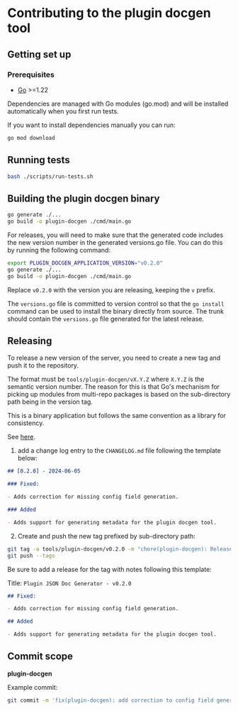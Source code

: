 # Contributing to the plugin docgen tool

## Getting set up

### Prerequisites

- [Go](https://golang.org/dl/) >=1.22

Dependencies are managed with Go modules (go.mod) and will be installed automatically when you first
run tests.

If you want to install dependencies manually you can run:

```bash
go mod download
```

## Running tests

```bash
bash ./scripts/run-tests.sh
```

## Building the plugin docgen binary

```bash
go generate ./...
go build -o plugin-docgen ./cmd/main.go
```

For releases, you will need to make sure that the generated code includes the new version number in the generated versions.go file.
You can do this by running the following command:

```bash
export PLUGIN_DOCGEN_APPLICATION_VERSION="v0.2.0"
go generate ./...
go build -o plugin-docgen ./cmd/main.go
```

Replace `v0.2.0` with the version you are releasing, keeping the `v` prefix.

The `versions.go` file is committed to version control so that the `go install` command can be used to install the binary directly from source.
The trunk should contain the `versions.go` file generated for the latest release.

## Releasing

To release a new version of the server, you need to create a new tag and push it to the repository.

The format must be `tools/plugin-docgen/vX.Y.Z` where `X.Y.Z` is the semantic version number.
The reason for this is that Go's mechanism for picking up modules from multi-repo packages is based on the sub-directory path being in the version tag.

This is a binary application but follows the same convention as a library for consistency.

See [here](https://go.dev/wiki/Modules#publishing-a-release).

1. add a change log entry to the `CHANGELOG.md` file following the template below:

```markdown
## [0.2.0] - 2024-06-05

### Fixed:

- Adds correction for missing config field generation.

### Added

- Adds support for generating metadata for the plugin docgen tool.
```

2. Create and push the new tag prefixed by sub-directory path:

```bash
git tag -a tools/plugin-docgen/v0.2.0 -m "chore(plugin-docgen): Release v0.2.0"
git push --tags
```

Be sure to add a release for the tag with notes following this template:

Title: `Plugin JSON Doc Generator - v0.2.0`

```markdown
## Fixed:

- Adds correction for missing config field generation.

## Added

- Adds support for generating metadata for the plugin docgen tool.
```

## Commit scope

**plugin-docgen**

Example commit:

```bash
git commit -m 'fix(plugin-docgen): add correction to config field generation'
```
